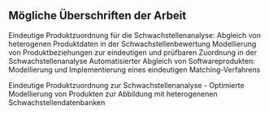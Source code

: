 ## Mögliche Überschriften der Arbeit

Eindeutige Produktzuordnung für die Schwachstellenanalyse: Abgleich von heterogenen Produktdaten in der Schwachstellenbewertung
Modellierung von Produktbeziehungen zur eindeutigen und prüfbaren Zuordnung in der Schwachstellenanalyse
Automatisierter Abgleich von Softwareprodukten: Modellierung und Implementierung eines eindeutigen Matching-Verfahrens

Eindeutige Produktzuordnung zur Schwachstellenanalyse - Optimierte Modellierung von Produkten zur Abbildung mit heterogenenen Schwachstellendatenbanken
